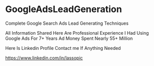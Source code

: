 # GoogleAdsLeadGeneration
Complete Google Search Ads Lead Generating Techniques

All Information Shared Here Are Professional Experience I Had Using Google Ads For 7+ Years Ad Money Spent Nearly 55+ Million

Here Is Linkedin Profile Contact me If Anything Needed 

https://www.linkedin.com/in/lassopic
